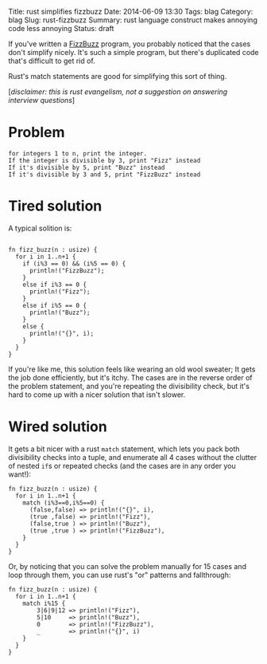Title: rust simplifies fizzbuzz
Date: 2014-06-09 13:30
Tags: blag
Category: blag
Slug: rust-fizzbuzz
Summary: rust language construct makes annoying code less annoying
Status: draft

If you've written a [FizzBuzz]() program, you probably noticed that the cases don't simplify nicely. It's such a simple program, but there's duplicated code that's difficult to get rid of.

Rust's match statements are good for simplifying this sort of thing.

[*disclaimer: this is rust evangelism, not a suggestion on answering interview questions*]

# Problem

```
for integers 1 to n, print the integer.
If the integer is divisible by 3, print "Fizz" instead
If it's divisible by 5, print "Buzz" instead
If it's divisible by 3 and 5, print "FizzBuzz" instead
```

# Tired solution

A typical solition is:

```

fn fizz_buzz(n : usize) {
  for i in 1..n+1 {
    if (i%3 == 0) && (i%5 == 0) {
      println!("FizzBuzz");
    }
    else if i%3 == 0 {
      println!("Fizz");
    }
    else if i%5 == 0 {
      println!("Buzz");
    }
    else {
      println!("{}", i);
    }
  }
}
```

If you're like me, this solution feels like wearing an old wool sweater; It gets the job done efficiently, but it's itchy. The cases are in the reverse order of the problem statement, and you're repeating the divisibility check, but it's hard to come up with a nicer solution that isn't slower. 

# Wired solution

It gets a bit nicer with a rust `match` statement, which lets you pack both divisibility checks into a tuple, and enumerate all 4 cases without the clutter of nested `if`s or repeated checks (and the cases are in any order you want!):

```
fn fizz_buzz(n : usize) {
  for i in 1..n+1 {
    match (i%3==0,i%5==0) {
      (false,false) => println!("{}", i),
      (true ,false) => println!("Fizz"),
      (false,true ) => println!("Buzz"),
      (true ,true ) => println!("FizzBuzz"),
    }
  }
}
```

Or, by noticing that you can solve the problem manually for 15 cases and loop through them, you can use rust's "or" patterns and fallthrough:

```
fn fizz_buzz(n : usize) {
  for i in 1..n+1 {
    match i%15 {
        3|6|9|12 => println!("Fizz"),
        5|10     => println!("Buzz"),
        0        => println!("FizzBuzz"),
        _        => println!("{}", i)
    }
  }
}
```
